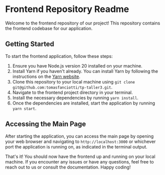# Frontend Repository Readme

Welcome to the frontend repository of our project! This repository contains the frontend codebase for our application.

## Getting Started

To start the frontend application, follow these steps:

1. Ensure you have Node.js version 20 installed on your machine.
2. Install Yarn if you haven't already. You can install Yarn by following the instructions on the [Yarn website](https://yarnpkg.com/getting-started/install).
3. Clone this repository to your local machine using `git clone git@github.com:tomasfanciotti/tp-taller3.git`.
4. Navigate to the frontend project directory in your terminal.
5. Install the necessary dependencies by running `yarn install`.
6. Once the dependencies are installed, start the application by running `yarn start`.

## Accessing the Main Page

After starting the application, you can access the main page by opening your web browser and navigating to `http://localhost:3000` or whichever port the application is running on, as indicated in the terminal output.

That's it! You should now have the frontend up and running on your local machine. If you encounter any issues or have any questions, feel free to reach out to us or consult the documentation. Happy coding!
